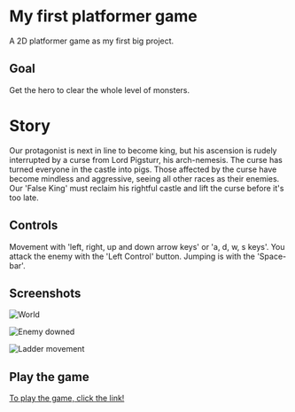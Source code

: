 # My first platformer game
A 2D platformer game as my first big project.

## Goal

Get the hero to clear the whole level of monsters.

# Story

Our protagonist is next in line to become king, but his ascension is rudely interrupted by a curse from Lord Pigsturr, his arch-nemesis. The curse has turned everyone in the castle into pigs. Those affected by the curse have become mindless and aggressive, seeing all other races as their enemies. Our 'False King' must reclaim his rightful castle and lift the curse before it's too late.

## Controls

Movement with 'left, right, up and down arrow keys' or 'a, d, w, s keys'.
You attack the enemy with the 'Left Control' button.
Jumping is with the 'Space-bar'.

## Screenshots

![World](https://raw.githubusercontent.com/itsLuk4/falseking2Demo.github.io/master/screenshots/Hero1.png)

![Enemy downed](https://raw.githubusercontent.com/itsLuk4/falseking2Demo.github.io/master/screenshots/Hero2.png)

![Ladder movement](https://raw.githubusercontent.com/itsLuk4/falseking2Demo.github.io/master/screenshots/Hero3.png)

## Play the game

<a href="False King 2D/demoVersion/index.html"> To play the game, click the link!</a>
